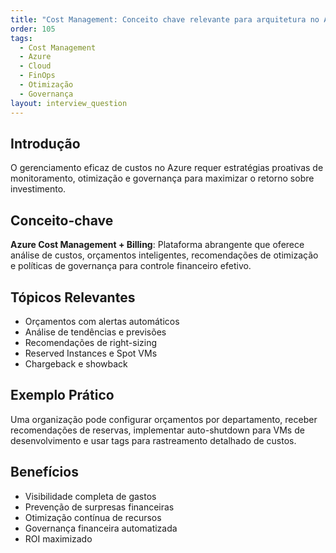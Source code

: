 ```yaml
---
title: "Cost Management: Conceito chave relevante para arquitetura no Azure"
order: 105
tags:
  - Cost Management
  - Azure
  - Cloud
  - FinOps
  - Otimização
  - Governança
layout: interview_question
---
```


## Introdução

O gerenciamento eficaz de custos no Azure requer estratégias proativas de monitoramento, otimização e governança para maximizar o retorno sobre investimento.

## Conceito-chave

**Azure Cost Management + Billing**: Plataforma abrangente que oferece análise de custos, orçamentos inteligentes, recomendações de otimização e políticas de governança para controle financeiro efetivo.

## Tópicos Relevantes

- Orçamentos com alertas automáticos
- Análise de tendências e previsões
- Recomendações de right-sizing
- Reserved Instances e Spot VMs
- Chargeback e showback

## Exemplo Prático

Uma organização pode configurar orçamentos por departamento, receber recomendações de reservas, implementar auto-shutdown para VMs de desenvolvimento e usar tags para rastreamento detalhado de custos.

## Benefícios

- Visibilidade completa de gastos
- Prevenção de surpresas financeiras
- Otimização contínua de recursos
- Governança financeira automatizada
- ROI maximizado
